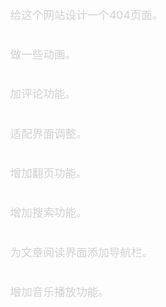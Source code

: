 <div class='content'>
        给这个网站设计一个404页面。<br>
        做一些动画。<br>
        加评论功能。<br>
        适配界面调整。<br>
        增加翻页功能。<br>
        增加搜索功能。<br>
        为文章阅读界面添加导航栏。<br>
        增加音乐播放功能。<br>
</div>
<style scoped>
.content {
    color: #d0d0d0;
    line-height: 1.8;
    font-size: 1.1rem;
    margin-bottom: 3rem;
    white-space: pre-wrap;
}
.strikethrough {
    color: #d0d0d0;
    text-decoration: line-through;
}
</style>
